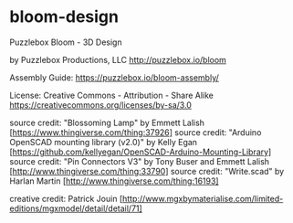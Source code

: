 bloom-design
============

Puzzlebox Bloom - 3D Design


by Puzzlebox Productions, LLC
http://puzzlebox.io/bloom


Assembly Guide:
https://puzzlebox.io/bloom-assembly/


License: Creative Commons - Attribution - Share Alike
         https://creativecommons.org/licenses/by-sa/3.0

source credit: "Blossoming Lamp" by Emmett Lalish [https://www.thingiverse.com/thing:37926]
source credit: "Arduino OpenSCAD mounting library (v2.0)" by Kelly Egan [https://github.com/kellyegan/OpenSCAD-Arduino-Mounting-Library]
source credit: "Pin Connectors V3" by Tony Buser and Emmett Lalish [http://www.thingiverse.com/thing:33790]
source credit: "Write.scad" by Harlan Martin [http://www.thingiverse.com/thing:16193]

creative credit: Patrick Jouin [http://www.mgxbymaterialise.com/limited-editions/mgxmodel/detail/detail/71]
